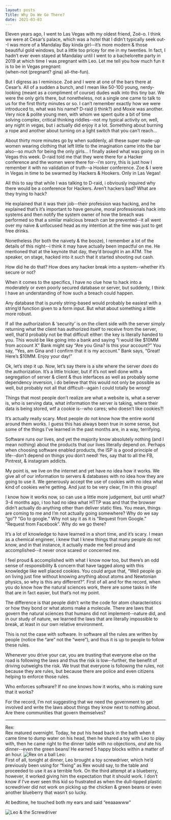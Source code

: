```yaml
---
layout: posts
Title: Why Do We Go There?
date: 2021-03-03
---
```


Eleven years ago, I went to Las Vegas with my oldest friend, Zoë-o.  I think we were at Cesar’s palace, which was a hotel that I didn’t typically seek out--I was more of a Mandalay Bay kinda girl--it’s more modern & those beautiful gold windows, but a little too pricey for me in my twenties.  In fact, I hadn’t ever even stayed at Mandalay until I went to a bachelorette party in 2019 at which time I was pregnant with Leo.  Let me tell you how much fun it is to be in Vegas pregnant:  
(when-not (pregnant? gina) all-the-fun).

But I digress as I reminisce.  Zoë and I were at one of the bars there at Cesar’s.  All of a sudden a bunch, and I mean like 50-100 young, nerdy-looking (meant as a compliment of course) dudes walk into this tiny bar.  We were the only girls there, but nonetheless, not a single one came to talk to us for the first thirty minutes or so.  I can’t remember exactly how we were introduced to, what was his name?  D-raid (i think?) and Moxie was another.  Very nice & polite young men, with whom we spent quite a bit of time solving complex, critical thinking riddles--not my typical activity on, well, any night in vegas, but i actually did enjoy it a lot.  Something about burning a rope and another about turning on a light switch that you can’t reach…

About thirty more minutes go by when suddenly, all these super made-up women wearing clothing that left little to the imagination came into the bar also--so much for being the only girls…  I finally asked what was going on in Vegas this week.  D-raid told me that they were there for a Hacker conference and the women were there for--i’m sorry, this is just how I remember it with no validation of truth--a Hooker conference.  Zoe & I were in Vegas in time to be swarmed by Hackers & Hookers.  Only in Las Vegas!

All this to say that while I was talking to D-raid, i obviously inquired why there would be a conference for Hackers.  Aren’t hackers bad?  What are they trying to hack?

He explained that it was their job--their profession was hacking, and he explained that’s it’s important to have genuine, moral professionals hack into systems and then notify the system owner of how the breach was performed so that a similar malicious breach can be prevented--it all went over my naive & unfocused head as my intention at the time was just to get free drinks. 

Nonetheless (for both the naivety & the booze), I remember a lot of the details of this night--i think it may have actually been impactful on me.  He mentioned that at the keynote that day, they’d brought in an ATM.  The speaker, on stage, hacked into it such that it started shooting out cash.

How did he do that?  How does any hacker break into a system--whether it’s secure or not?

When it comes to the specifics, I have no clue how to hack into a moderately or even poorly secured database or server, but suddenly, I think I have an understanding of how such a breach could happen.  

Any database that is purely string-based would probably be easiest with a string’d function given to a form input.  But what about something a little more robust.  

If all the authorization & ‘security’ is on the client side with the server simply returning what the client has authorized itself to receive from the server, well, that’d probably not be that difficult either: the key is literally handed to you.  This would be like going into a bank and saying “I would like $10MM from account X”  Bank might say “Are you Gina? Is this your account?”  You say, “Yes, am Gina and I confirm that it is my account.”  Bank says, “Great!  Here’s $10MM.  Enjoy your day!”

Ok, let’s step it up.  Now, let’s say there is a site where the server *does* do the authorization.  It’s a little trickier, but if it’s not well done with a segregation of server & client & thus interfaces as well as probably some dependency inversion, i do believe that this would not only be possible as well, but probably not all that difficult--again I could totally be wrong!  

Things that most people don’t realize are what a website is, what a server is, who is serving data, what information the server is taking, where their data is being stored, wtf a cookie is--who cares; who doesn’t like cookies?!  

It’s actually really scary.  Most people do not know how the entire world around them works.  I guess this has always been true in some sense, but some of the things I’ve learned in the past months are, in a way, terrifying.  

Software runs our lives, and yet the majority know absolutely nothing (and I mean nothing) about the products that our lives literally depend on.  Perhaps when choosing software enabled products, the ISP is a good principle of life--don’t depend on things you don’t need!  Yes, say that to all the FB, Pintrest, & instagram addicts.  

My point is, we live on the internet and yet have no idea how it works.  We give all of our information to servers & databases with no idea how they are going to use it.  We generously accept the use of cookies with no idea what kind of cookies we’re getting.  And just to be very clear, I’m in this group!  

I know how it works now, so can use a little more judgement, but until what?  3-4 months ago, i too had no idea what HTTP was and that the browser didn’t actually do anything other than deliver static files.  You mean, things are coming to me and I’m not actually going somewhere?  Why do we say “go”?  “Go to google.”  Why not say it as it is “Request from Google.”  “Request from Facebook”.  Why do we go there?

It’s a lot of knowledge to have learned in a short time, and it’s scary.  I mean as a chemical engineer, i knew that I knew things that many people do not know, and in that instance, it actually made me feel proud and accomplished--it never once scared or concerned me.  

I feel proud & accomplished with what I know now too, but there’s an odd sense of responsibility & concern that have tagged along with this knowledge like well placed cookies.  You could argue that, “Well people go on living just fine without knowing anything about atoms and Newtonian physics, so why is this any different?”.  First of all and for the record, when you do know how the natural sciences work, there are some tasks in life that are in fact easier, but that’s not my point.  

The difference is that people didn’t write the code for atom characteristics or how they bond or what atoms make a molecule.  There are laws that govern the natural sciences that humans did not implement--nature did, and in our study of nature, we learned the laws that are literally impossible to break, at least in our own relative environment.

This is not the case with software.  In software all the rules are written by people (notice the “are” not the “were”), and thus it is up to people to follow these rules.  

Whenever you drive your car, you are trusting that everyone else on the road is following the laws and thus the risk is low--further, the benefit of driving outweighs the risk.  We trust that everyone is following the rules, not because they are rules, but because there are police and even citizens helping to enforce those rules.

Who enforces software?  If no one knows how it works, who is making sure that it works?

For the record, I’m not suggesting that we need the government to get involved and write the laws about things they know next to nothing about.  Are there communities that govern themselves?


***

Rex:  
Rex matured overnight.  Today, he put his head back in the bath when it came time to dump water on his head, then he shared a toy with Leo to play with, then he came right to the dinner table with no objections, *and* ate his dinner--even the green beans!  He earned 5 happy blocks within a matter of an hour.
![Rex on a ball](https://maniginam.github.io/blog/pics&vids/RexOnABall.jpeg#thumbnail)
Leo:  
First of all, tonight at dinner, Leo brought a toy screwdriver, which he’d previously been using for “fixing” as Rex would say, to the table and proceeded to use it as a terrible fork.  On the third attempt at a blueberry, however, it worked giving him the expectation that it should work.  I don’t know if I’ve ever seen this kid so frustrated as when the dull-tipped plastic screwdriver did not work on picking up the chicken & green beans or even another blueberry that wasn’t so lucky.

At bedtime, he touched both my ears and said “eeaaawww”

![Leo & the Screwdriver](https://maniginam.github.io/blog/pics&vids/LeoScrewdriver.jpeg#thumbnail)

